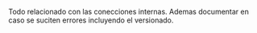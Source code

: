 Todo relacionado con las conecciones internas. Ademas documentar en caso se suciten errores incluyendo el versionado.
